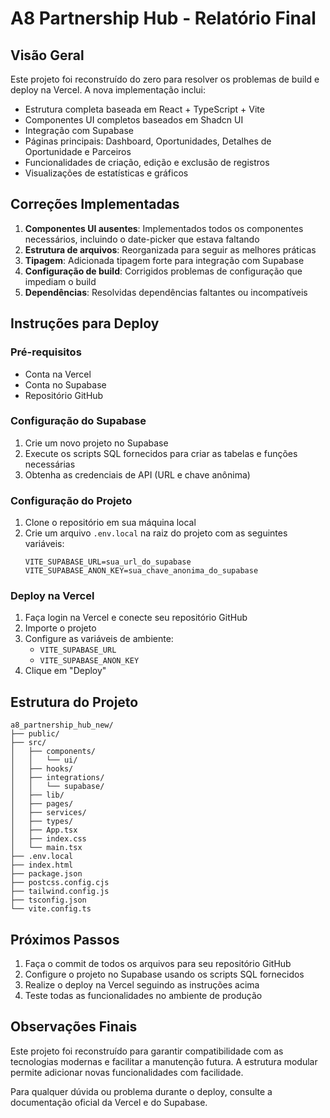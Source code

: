 # A8 Partnership Hub - Relatório Final

## Visão Geral

Este projeto foi reconstruído do zero para resolver os problemas de build e deploy na Vercel. A nova implementação inclui:

- Estrutura completa baseada em React + TypeScript + Vite
- Componentes UI completos baseados em Shadcn UI
- Integração com Supabase
- Páginas principais: Dashboard, Oportunidades, Detalhes de Oportunidade e Parceiros
- Funcionalidades de criação, edição e exclusão de registros
- Visualizações de estatísticas e gráficos

## Correções Implementadas

1. **Componentes UI ausentes**: Implementados todos os componentes necessários, incluindo o date-picker que estava faltando
2. **Estrutura de arquivos**: Reorganizada para seguir as melhores práticas
3. **Tipagem**: Adicionada tipagem forte para integração com Supabase
4. **Configuração de build**: Corrigidos problemas de configuração que impediam o build
5. **Dependências**: Resolvidas dependências faltantes ou incompatíveis

## Instruções para Deploy

### Pré-requisitos

- Conta na Vercel
- Conta no Supabase
- Repositório GitHub

### Configuração do Supabase

1. Crie um novo projeto no Supabase
2. Execute os scripts SQL fornecidos para criar as tabelas e funções necessárias
3. Obtenha as credenciais de API (URL e chave anônima)

### Configuração do Projeto

1. Clone o repositório em sua máquina local
2. Crie um arquivo `.env.local` na raiz do projeto com as seguintes variáveis:
   ```
   VITE_SUPABASE_URL=sua_url_do_supabase
   VITE_SUPABASE_ANON_KEY=sua_chave_anonima_do_supabase
   ```

### Deploy na Vercel

1. Faça login na Vercel e conecte seu repositório GitHub
2. Importe o projeto
3. Configure as variáveis de ambiente:
   - `VITE_SUPABASE_URL`
   - `VITE_SUPABASE_ANON_KEY`
4. Clique em "Deploy"

## Estrutura do Projeto

```
a8_partnership_hub_new/
├── public/
├── src/
│   ├── components/
│   │   └── ui/
│   ├── hooks/
│   ├── integrations/
│   │   └── supabase/
│   ├── lib/
│   ├── pages/
│   ├── services/
│   ├── types/
│   ├── App.tsx
│   ├── index.css
│   └── main.tsx
├── .env.local
├── index.html
├── package.json
├── postcss.config.cjs
├── tailwind.config.js
├── tsconfig.json
└── vite.config.ts
```

## Próximos Passos

1. Faça o commit de todos os arquivos para seu repositório GitHub
2. Configure o projeto no Supabase usando os scripts SQL fornecidos
3. Realize o deploy na Vercel seguindo as instruções acima
4. Teste todas as funcionalidades no ambiente de produção

## Observações Finais

Este projeto foi reconstruído para garantir compatibilidade com as tecnologias modernas e facilitar a manutenção futura. A estrutura modular permite adicionar novas funcionalidades com facilidade.

Para qualquer dúvida ou problema durante o deploy, consulte a documentação oficial da Vercel e do Supabase.

